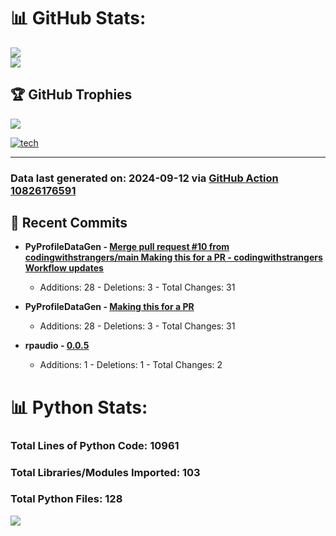 # 📊 GitHub Stats:

![](https://github-readme-stats.vercel.app/api?username=codingwithstrangers&theme=radical&hide_border=false&include_all_commits=true&count_private=true)<br/>
![](https://github-readme-stats.vercel.app/api/top-langs/?username=codingwithstrangers&theme=radical&hide_border=false&include_all_commits=true&count_private=true&layout=compact)

## 🏆 GitHub Trophies

![](https://github-profile-trophy.vercel.app/?username=codingwithstrangers&theme=radical&no-frame=false&no-bg=true&margin-w=4)

[![tech](https://skillicons.dev/icons?i=godot,html,css,js,python,#mongo,#pytorch)](https://skillicons.dev)


---


### Data last generated on: 2024-09-12 via [GitHub Action 10826176591](https://github.com/sockheadrps/sockheadrps/actions/runs/10826176591)

## 🚀 Recent Commits

- **PyProfileDataGen - [Merge pull request #10 from codingwithstrangers/main  Making this for a PR - codingwithstrangers Workflow updates](https://github.com/sockheadrps/PyProfileDataGen/commit/f97c780a478a95e7f9e8ad2d8be74b7716cec1d7)**
  - Additions: 28 - Deletions: 3 - Total Changes: 31

- **PyProfileDataGen - [Making this for a PR](https://github.com/sockheadrps/PyProfileDataGen/commit/1d9f3db7552a8237c1ce9342cb6891bb2920609c)**
  - Additions: 28 - Deletions: 3 - Total Changes: 31

- **rpaudio - [0.0.5](https://github.com/sockheadrps/rpaudio/commit/1ddc3dd4d6bac5bc8039661cbc2d76f76f4f221f)**
  - Additions: 1 - Deletions: 1 - Total Changes: 2


# 📊 Python Stats:

### Total Lines of Python Code: 10961
### Total Libraries/Modules Imported: 103
### Total Python Files: 128
![](DataVisuals/data.gif)

